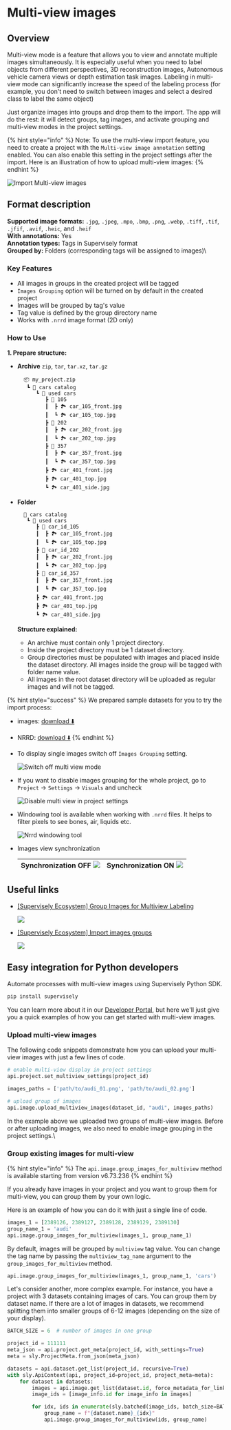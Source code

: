 # Multi-view images

## Overview

Multi-view mode is a feature that allows you to view and annotate multiple images simultaneously. It is especially useful when you need to label objects from different perspectives, 3D reconstruction images, Autonomous vehicle camera views or depth estimation task images. Labeling in multi-view mode can significantly increase the speed of the labeling process (for example, you don't need to switch between images and select a desired class to label the same object)

Just organize images into groups and drop them to the import. The app will do the rest: it will detect groups, tag images, and activate grouping and multi-view modes in the project settings.

{% hint style="info" %}
Note: To use the multi-view import feature, you need to create a project with the `Multi-view image annotation` setting enabled. You can also enable this setting in the project settings after the import. Here is an illustration of how to upload multi-view images:
{% endhint %}

![Import Multi-view images](https://github.com/supervisely-ecosystem/import-wizard-docs/assets/79905215/81e7c8d1-dc38-4baf-bcef-165521a33c2a)

## Format description

**Supported image formats:** `.jpg`, `.jpeg`, `.mpo`, `.bmp`, `.png`, `.webp`, `.tiff`, `.tif`, `.jfif`, `.avif`, `.heic`, and `.heif`\
**With annotations:** Yes\
**Annotation types:** Tags in Supervisely format\
**Grouped by:** Folders (corresponding tags will be assigned to images)\


### Key Features

* All images in groups in the created project will be tagged
* `Images Grouping` option will be turned on by default in the created project
* Images will be grouped by tag's value
* Tag value is defined by the group directory name
* Works with `.nrrd` image format (2D only)

### How to Use

**1. Prepare structure:**

*   **Archive** `zip`, `tar`, `tar.xz`, `tar.gz`

    ```
      📦 my_project.zip
       ┗ 📂 cars catalog
          ┗ 📂 used cars
             ┣ 📂 105
             ┃  ┣ 🏞️ car_105_front.jpg
             ┃  ┗ 🏞️ car_105_top.jpg
             ┣ 📂 202
             ┃  ┣ 🏞️ car_202_front.jpg
             ┃  ┗ 🏞️ car_202_top.jpg
             ┣ 📂 357
             ┃  ┣ 🏞️ car_357_front.jpg
             ┃  ┗ 🏞️ car_357_top.jpg
             ┣ 🏞️ car_401_front.jpg
             ┣ 🏞️ car_401_top.jpg
             ┗ 🏞️ car_401_side.jpg
    ```
*   **Folder**

    ```
      📂 cars catalog
       ┗ 📂 used cars
          ┣ 📂 car_id_105
          ┃  ┣ 🏞️ car_105_front.jpg
          ┃  ┗ 🏞️ car_105_top.jpg
          ┣ 📂 car_id_202
          ┃  ┣ 🏞️ car_202_front.jpg
          ┃  ┗ 🏞️ car_202_top.jpg
          ┣ 📂 car_id_357
          ┃  ┣ 🏞️ car_357_front.jpg
          ┃  ┗ 🏞️ car_357_top.jpg
          ┣ 🏞️ car_401_front.jpg
          ┣ 🏞️ car_401_top.jpg
          ┗ 🏞️ car_401_side.jpg
    ```

    **Structure explained:**

    * An archive must contain only 1 project directory.
    * Inside the project directory must be 1 dataset directory.
    * Group directories must be populated with images and placed inside the dataset directory. All images inside the group will be tagged with folder name value.
    * All images in the root dataset directory will be uploaded as regular images and will not be tagged.

{% hint style="success" %}
We prepared sample datasets for you to try the import process:

* images: [download ⬇️](https://github.com/supervisely-ecosystem/import-images-groups/releases/download/v0.0.1/cars.catalog.zip)
* NRRD: [download ⬇️](https://github.com/supervisely-ecosystem/import-images-groups/releases/download/v0.0.1/research.zip)
{% endhint %}

*   To display single images switch off `Images Grouping` setting.

    ![Switch off multi view mode](images/multi\_view\_toggle.gif)
*   If you want to disable images grouping for the whole project, go to `Project` → `Settings` → `Visuals` and uncheck

    ![Disable multi view in project settings](images/multi\_view\_1.png)
*   Windowing tool is available when working with `.nrrd` files. It helps to filter pixels to see bones, air, liquids etc.

    ![Nrrd windowing tool](images/multi\_view\_2.png)
*   Images view synchronization

    | Synchronization OFF ![](images/multi\_view\_3.png) | Synchronization ON ![](images/multi\_view\_4.png) |
    | -------------------------------------------------- | ------------------------------------------------- |

## Useful links

*   [\[Supervisely Ecosystem\] Group Images for Multiview Labeling](https://ecosystem.supervisely.com/apps/group-images-for-multiview-labeling)

    ![](https://github.com/supervisely-ecosystem/group-images-for-multiview-labeling/assets/57998637/823cf901-8d8c-4a64-b884-c59f5ff83e93)
*   [\[Supervisely Ecosystem\] Import images groups](https://ecosystem.supervisely.com/apps/import-images-groups)

    ![](https://i.imgur.com/wAiE0ld.png)

## Easy integration for Python developers

Automate processes with multi-view images using Supervisely Python SDK.

```bash
pip install supervisely
```

You can learn more about it in our [Developer Portal](https://developer.supervisely.com/getting-started/python-sdk-tutorials/images/multiview-images), but here we'll just give you a quick examples of how you can get started with multi-view images.

### Upload multi-view images

The following code snippets demonstrate how you can upload your multi-view images with just a few lines of code.

```python
# enable multi-view display in project settings
api.project.set_multiview_settings(project_id)

images_paths = ['path/to/audi_01.png', 'path/to/audi_02.png']

# upload group of images
api.image.upload_multiview_images(dataset_id, "audi", images_paths)
```

In the example above we uploaded two groups of multi-view images. Before or after uploading images, we also need to enable image grouping in the project settings.\

### Group existing images for multi-view

{% hint style="info" %}
The `api.image.group_images_for_multiview` method is available starting from version v6.73.236
{% endhint %}

If you already have images in your project and you want to group them for multi-view, you can group them by your own logic.

Here is an example of how you can do it with just a single line of code.
```python
images_1 = [2389126, 2389127, 2389128, 2389129, 2389130]
group_name_1 = 'audi'
api.image.group_images_for_multiview(images_1, group_name_1)
```
By default, images will be grouped by `multiview` tag value. 
You can change the tag name by passing the `multiview_tag_name` argument to the `group_images_for_multiview` method.

```python
api.image.group_images_for_multiview(images_1, group_name_1, 'cars')
```

Let's consider another, more complex example.
For instance, you have a project with 3 datasets containing images of cars. You can group them by dataset name. If there are a lot of images in datasets, we recommend splitting them into smaller groups of 6-12 images (depending on the size of your display).

```python
BATCH_SIZE = 6  # number of images in one group

project_id = 111111
meta_json = api.project.get_meta(project_id, with_settings=True)
meta = sly.ProjectMeta.from_json(meta_json)

datasets = api.dataset.get_list(project_id, recursive=True)
with sly.ApiContext(api, project_id=project_id, project_meta=meta):
    for dataset in datasets:
        images = api.image.get_list(dataset.id, force_metadata_for_links=False)
        image_ids = [image_info.id for image_info in images]

        for idx, ids in enumerate(sly.batched(image_ids, batch_size=BATCH_SIZE)):
            group_name = f"{dataset.name}_{idx}"
            api.image.group_images_for_multiview(ids, group_name)
```
